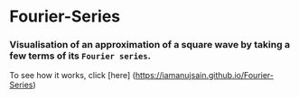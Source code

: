 # Fourier-Series

### Visualisation of an approximation of a square wave by taking a few terms of its `Fourier series`.


To see how it works, click [here] (https://iamanujsain.github.io/Fourier-Series)

